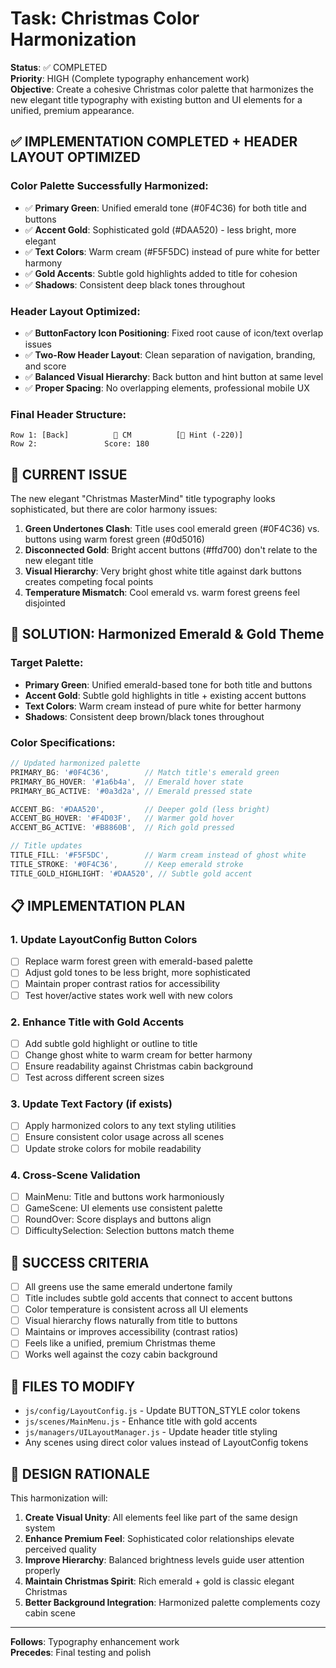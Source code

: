 # Task: Christmas Color Harmonization

**Status**: ✅ COMPLETED  
**Priority**: HIGH (Complete typography enhancement work)  
**Objective**: Create a cohesive Christmas color palette that harmonizes the new elegant title typography with existing button and UI elements for a unified, premium appearance.

## ✅ IMPLEMENTATION COMPLETED + HEADER LAYOUT OPTIMIZED

### **Color Palette Successfully Harmonized:**
- ✅ **Primary Green**: Unified emerald tone (#0F4C36) for both title and buttons
- ✅ **Accent Gold**: Sophisticated gold (#DAA520) - less bright, more elegant
- ✅ **Text Colors**: Warm cream (#F5F5DC) instead of pure white for better harmony
- ✅ **Gold Accents**: Subtle gold highlights added to title for cohesion
- ✅ **Shadows**: Consistent deep black tones throughout

### **Header Layout Optimized:**
- ✅ **ButtonFactory Icon Positioning**: Fixed root cause of icon/text overlap issues
- ✅ **Two-Row Header Layout**: Clean separation of navigation, branding, and score
- ✅ **Balanced Visual Hierarchy**: Back button and hint button at same level
- ✅ **Proper Spacing**: No overlapping elements, professional mobile UX

### **Final Header Structure:**
```
Row 1: [Back]          🎄 CM          [🎅 Hint (-220)]
Row 2:               Score: 180       
```

## 🎯 CURRENT ISSUE

The new elegant "Christmas MasterMind" title typography looks sophisticated, but there are color harmony issues:

1. **Green Undertones Clash**: Title uses cool emerald green (#0F4C36) vs. buttons using warm forest green (#0d5016)
2. **Disconnected Gold**: Bright accent buttons (#ffd700) don't relate to the new elegant title
3. **Visual Hierarchy**: Very bright ghost white title against dark buttons creates competing focal points
4. **Temperature Mismatch**: Cool emerald vs. warm forest greens feel disjointed

## 🎨 SOLUTION: Harmonized Emerald & Gold Theme

### **Target Palette:**
- **Primary Green**: Unified emerald-based tone for both title and buttons
- **Accent Gold**: Subtle gold highlights in title + existing accent buttons
- **Text Colors**: Warm cream instead of pure white for better harmony
- **Shadows**: Consistent deep brown/black tones throughout

### **Color Specifications:**
```javascript
// Updated harmonized palette
PRIMARY_BG: '#0F4C36',        // Match title's emerald green
PRIMARY_BG_HOVER: '#1a6b4a',  // Emerald hover state
PRIMARY_BG_ACTIVE: '#0a3d2a', // Emerald pressed state

ACCENT_BG: '#DAA520',         // Deeper gold (less bright)
ACCENT_BG_HOVER: '#F4D03F',   // Warmer gold hover
ACCENT_BG_ACTIVE: '#B8860B',  // Rich gold pressed

// Title updates
TITLE_FILL: '#F5F5DC',        // Warm cream instead of ghost white
TITLE_STROKE: '#0F4C36',      // Keep emerald stroke
TITLE_GOLD_HIGHLIGHT: '#DAA520', // Subtle gold accent
```

## 📋 IMPLEMENTATION PLAN

### 1. Update LayoutConfig Button Colors
- [ ] Replace warm forest green with emerald-based palette
- [ ] Adjust gold tones to be less bright, more sophisticated
- [ ] Maintain proper contrast ratios for accessibility
- [ ] Test hover/active states work well with new colors

### 2. Enhance Title with Gold Accents
- [ ] Add subtle gold highlight or outline to title
- [ ] Change ghost white to warm cream for better harmony
- [ ] Ensure readability against Christmas cabin background
- [ ] Test across different screen sizes

### 3. Update Text Factory (if exists)
- [ ] Apply harmonized colors to any text styling utilities
- [ ] Ensure consistent color usage across all scenes
- [ ] Update stroke colors for mobile readability

### 4. Cross-Scene Validation
- [ ] MainMenu: Title and buttons work harmoniously
- [ ] GameScene: UI elements use consistent palette
- [ ] RoundOver: Score displays and buttons align
- [ ] DifficultySelection: Selection buttons match theme

## 🎯 SUCCESS CRITERIA

- [ ] All greens use the same emerald undertone family
- [ ] Title includes subtle gold accents that connect to accent buttons
- [ ] Color temperature is consistent across all UI elements
- [ ] Visual hierarchy flows naturally from title to buttons
- [ ] Maintains or improves accessibility (contrast ratios)
- [ ] Feels like a unified, premium Christmas theme
- [ ] Works well against the cozy cabin background

## 📁 FILES TO MODIFY

- `js/config/LayoutConfig.js` - Update BUTTON_STYLE color tokens
- `js/scenes/MainMenu.js` - Enhance title with gold accents
- `js/managers/UILayoutManager.js` - Update header title styling
- Any scenes using direct color values instead of LayoutConfig tokens

## 🎄 DESIGN RATIONALE

This harmonization will:
1. **Create Visual Unity**: All elements feel like part of the same design system
2. **Enhance Premium Feel**: Sophisticated color relationships elevate perceived quality
3. **Improve Hierarchy**: Balanced brightness levels guide user attention properly
4. **Maintain Christmas Spirit**: Rich emerald + gold is classic elegant Christmas
5. **Better Background Integration**: Harmonized palette complements cozy cabin scene

---
**Follows**: Typography enhancement work  
**Precedes**: Final testing and polish
